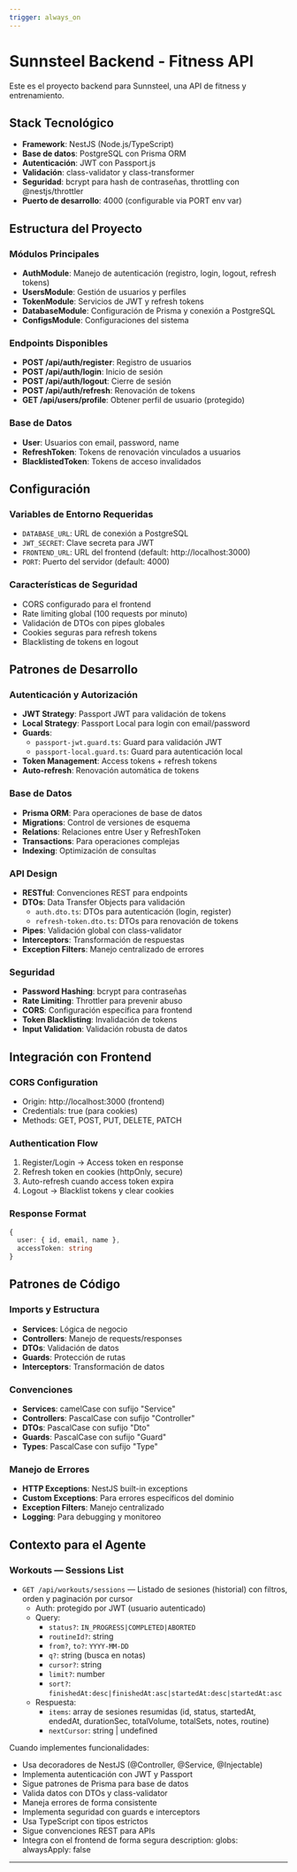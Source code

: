 ```yaml
---
trigger: always_on
---
```


# Sunnsteel Backend - Fitness API

Este es el proyecto backend para Sunnsteel, una API de fitness y entrenamiento.

## Stack Tecnológico

- **Framework**: NestJS (Node.js/TypeScript)
- **Base de datos**: PostgreSQL con Prisma ORM
- **Autenticación**: JWT con Passport.js
- **Validación**: class-validator y class-transformer
- **Seguridad**: bcrypt para hash de contraseñas, throttling con @nestjs/throttler
- **Puerto de desarrollo**: 4000 (configurable via PORT env var)

## Estructura del Proyecto

### Módulos Principales

- **AuthModule**: Manejo de autenticación (registro, login, logout, refresh tokens)
- **UsersModule**: Gestión de usuarios y perfiles
- **TokenModule**: Servicios de JWT y refresh tokens
- **DatabaseModule**: Configuración de Prisma y conexión a PostgreSQL
- **ConfigsModule**: Configuraciones del sistema

### Endpoints Disponibles

- **POST /api/auth/register**: Registro de usuarios
- **POST /api/auth/login**: Inicio de sesión
- **POST /api/auth/logout**: Cierre de sesión
- **POST /api/auth/refresh**: Renovación de tokens
- **GET /api/users/profile**: Obtener perfil de usuario (protegido)

### Base de Datos

- **User**: Usuarios con email, password, name
- **RefreshToken**: Tokens de renovación vinculados a usuarios
- **BlacklistedToken**: Tokens de acceso invalidados

## Configuración

### Variables de Entorno Requeridas

- `DATABASE_URL`: URL de conexión a PostgreSQL
- `JWT_SECRET`: Clave secreta para JWT
- `FRONTEND_URL`: URL del frontend (default: http://localhost:3000)
- `PORT`: Puerto del servidor (default: 4000)

### Características de Seguridad

- CORS configurado para el frontend
- Rate limiting global (100 requests por minuto)
- Validación de DTOs con pipes globales
- Cookies seguras para refresh tokens
- Blacklisting de tokens en logout

## Patrones de Desarrollo

### Autenticación y Autorización

- **JWT Strategy**: Passport JWT para validación de tokens
- **Local Strategy**: Passport Local para login con email/password
- **Guards**:
  - `passport-jwt.guard.ts`: Guard para validación JWT
  - `passport-local.guard.ts`: Guard para autenticación local
- **Token Management**: Access tokens + refresh tokens
- **Auto-refresh**: Renovación automática de tokens

### Base de Datos

- **Prisma ORM**: Para operaciones de base de datos
- **Migrations**: Control de versiones de esquema
- **Relations**: Relaciones entre User y RefreshToken
- **Transactions**: Para operaciones complejas
- **Indexing**: Optimización de consultas

### API Design

- **RESTful**: Convenciones REST para endpoints
- **DTOs**: Data Transfer Objects para validación
  - `auth.dto.ts`: DTOs para autenticación (login, register)
  - `refresh-token.dto.ts`: DTOs para renovación de tokens
- **Pipes**: Validación global con class-validator
- **Interceptors**: Transformación de respuestas
- **Exception Filters**: Manejo centralizado de errores

### Seguridad

- **Password Hashing**: bcrypt para contraseñas
- **Rate Limiting**: Throttler para prevenir abuso
- **CORS**: Configuración específica para frontend
- **Token Blacklisting**: Invalidación de tokens
- **Input Validation**: Validación robusta de datos

## Integración con Frontend

### CORS Configuration

- Origin: http://localhost:3000 (frontend)
- Credentials: true (para cookies)
- Methods: GET, POST, PUT, DELETE, PATCH

### Authentication Flow

1. Register/Login → Access token en response
2. Refresh token en cookies (httpOnly, secure)
3. Auto-refresh cuando access token expira
4. Logout → Blacklist tokens y clear cookies

### Response Format

```typescript
{
  user: { id, email, name },
  accessToken: string
}
```

## Patrones de Código

### Imports y Estructura

- **Services**: Lógica de negocio
- **Controllers**: Manejo de requests/responses
- **DTOs**: Validación de datos
- **Guards**: Protección de rutas
- **Interceptors**: Transformación de datos

### Convenciones

- **Services**: camelCase con sufijo "Service"
- **Controllers**: PascalCase con sufijo "Controller"
- **DTOs**: PascalCase con sufijo "Dto"
- **Guards**: PascalCase con sufijo "Guard"
- **Types**: PascalCase con sufijo "Type"

### Manejo de Errores

- **HTTP Exceptions**: NestJS built-in exceptions
- **Custom Exceptions**: Para errores específicos del dominio
- **Exception Filters**: Manejo centralizado
- **Logging**: Para debugging y monitoreo

## Contexto para el Agente

### Workouts — Sessions List

- `GET /api/workouts/sessions` — Listado de sesiones (historial) con filtros, orden y paginación por cursor
  - Auth: protegido por JWT (usuario autenticado)
  - Query:
    - `status?`: `IN_PROGRESS|COMPLETED|ABORTED`
    - `routineId?`: string
    - `from?`, `to?`: `YYYY-MM-DD`
    - `q?`: string (busca en notas)
    - `cursor?`: string
    - `limit?`: number
    - `sort?`: `finishedAt:desc|finishedAt:asc|startedAt:desc|startedAt:asc`
  - Respuesta:
    - `items`: array de sesiones resumidas (id, status, startedAt, endedAt, durationSec, totalVolume, totalSets, notes, routine)
    - `nextCursor`: string | undefined

Cuando implementes funcionalidades:

- Usa decoradores de NestJS (@Controller, @Service, @Injectable)
- Implementa autenticación con JWT y Passport
- Sigue patrones de Prisma para base de datos
- Valida datos con DTOs y class-validator
- Maneja errores de forma consistente
- Implementa seguridad con guards e interceptors
- Usa TypeScript con tipos estrictos
- Sigue convenciones REST para APIs
- Integra con el frontend de forma segura
  description:
  globs:
  alwaysApply: false

---
